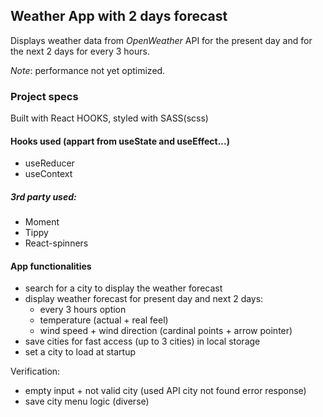 ## Weather App with 2 days forecast 
Displays weather data from *OpenWeather* API for the present day and for the next 2 days for every 3 hours. 

*Note*: performance not yet optimized.

### Project specs
Built with React HOOKS, styled with SASS(scss)

#### Hooks used (appart from useState and useEffect...) 
- useReducer
- useContext
 
##### 3rd party used: 
- Moment 
- Tippy
- React-spinners

#### App functionalities
- search for a city to display the weather forecast
- display weather forecast for present day and next 2 days:
	- every 3 hours option
 	- temperature (actual + real feel) 
	- wind speed + wind direction (cardinal points + arrow pointer)
- save cities for fast access (up to 3 cities) in local storage
- set a city to load at startup

Verification: 
- empty input + not valid city (used API city not found error response)
- save city menu logic (diverse) 


